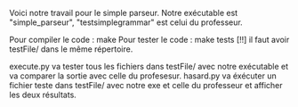 Voici notre travail pour le simple parseur.
Notre exécutable est "simple_parseur", "testsimplegrammar" est celui du professeur.

Pour compiler le code : make
Pour tester le code : make tests [!!] il faut avoir testFile/ dans le même répertoire.

execute.py va tester tous les fichiers dans testFile/ avec notre exécutable et va comparer la sortie avec celle du profesesur.
hasard.py va éxécuter un fichier teste dans testFile/ avec notre exe et celle  du professeur et afficher les deux résultats.